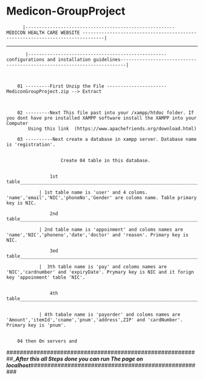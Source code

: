 # Medicon-GroupProject

          |-------------------------------------------------------     MEDICON HEALTH CARE WEBSITE ------------------------------------------------------------------------------|

____________________________________________________________________________________________________________________________________________________________________________________________


           |--------------------------------------------------- configurations and installation guidelines------------------------------------------------------------------------|



		01 ---------First Unzip the File ----------------------   MediconGroupProject.zip --> Extract 



		02 ---------Next This file past into your /xampp/htdoc folder. If you dont have pre installed XAMPP software install the XAMPP into your Computer
			Using this link  (https://www.apachefriends.org/download.html)

		03 ----------Next create a database in xampp server. Database name is 'registration'.


						Create 04 table in this database.


					1st table______________________________________________________________________________________________

				| 1st table name is 'user' and 4 coloms. 'name','email','NIC','phoneNo','Gender' are coloms name. Table primary key is NIC.

					2nd table______________________________________________________________________________________________

				| 2nd table name is 'appoinment' and coloms names are 'name','NIC','phoneno','date','doctor' and 'reason'. Primary key is NIC.

					3ed table______________________________________________________________________________________________

				|  3th table name is 'pay' and coloms names are 'NIC','cardnumber' and 'expiryDate'. Prymary key is NIC and it forign key 'appoinment' table 'NIC'.
				

					4th table______________________________________________________________________________________________


				| 4th tabale name is 'payorder' and coloms names are 'Amount','itemId','cname','pnum','address',ZIP' and 'cardNumber'. Primary key is 'pnum'.


		04 then On servers and 

##########################################################__________After this all Steps done you can run The page on localhost_________####################################################






